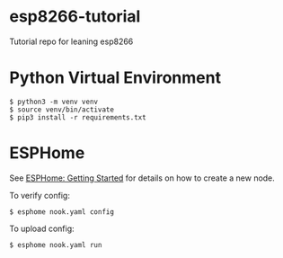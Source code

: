 # esp8266-tutorial

Tutorial repo for leaning esp8266

# Python Virtual Environment

```
$ python3 -m venv venv
$ source venv/bin/activate
$ pip3 install -r requirements.txt
```

# ESPHome

See [ESPHome: Getting Started](https://esphome.io/guides/getting_started_command_line.html) for details on how to create a new node.

To verify config:
```
$ esphome nook.yaml config
```

To upload config:
```
$ esphome nook.yaml run
```
